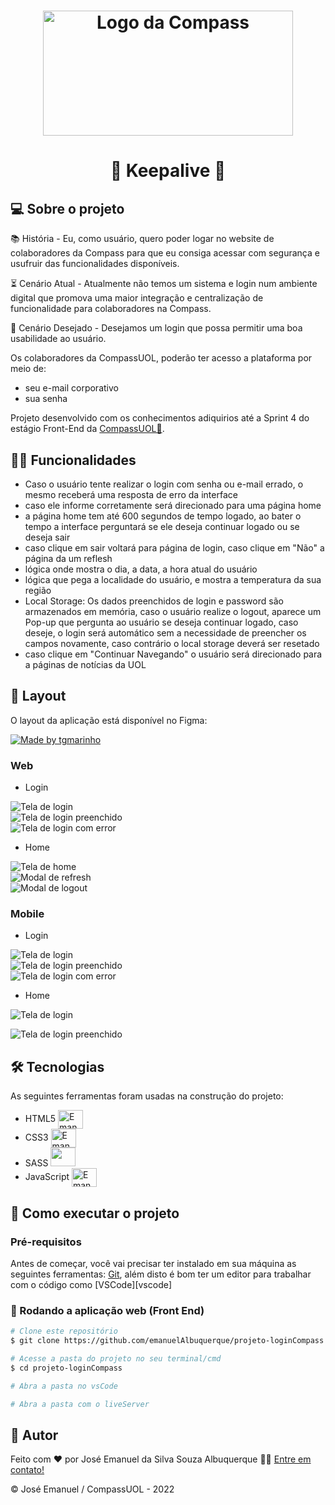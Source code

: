 <h1 align="center">
    <img alt="Logo da Compass" src="https://github.com/emanuelAlbuquerque/projeto-loginCompass/blob/main/src/assets/logo-compass-home.svg" height="200" width="400"/>
</h1>

<h1 align="center"> 
	 🚀 Keepalive 🚀
</h1>

## 💻 Sobre o projeto

📚 História - Eu, como usuário, quero poder logar no website de colaboradores da Compass para que eu consiga acessar com segurança e usufruir das funcionalidades disponíveis.

⏳ Cenário Atual - Atualmente não temos um sistema e login num ambiente digital que promova uma maior integração e centralização de funcionalidade para colaboradores na Compass.⠀⠀⠀

🎥 Cenário Desejado - Desejamos um login que possa permitir uma boa usabilidade ao usuário.

Os colaboradores da CompassUOL, poderão ter acesso a plataforma por meio de:
- seu e-mail corporativo
- sua senha

Projeto desenvolvido com os conhecimentos adiquirios até a Sprint 4 do estágio Front-End da [CompassUOL🧭](https://compass.uol/pt/home/?utm_source=google-ads&utm_medium=ppc&utm_campaign=compasso-uol-institucional&utm_term=compassuol).

## 🧑‍💻 Funcionalidades

- Caso o usuário tente realizar o login com senha ou e-mail errado, o mesmo receberá uma resposta de erro da interface
- caso ele informe corretamente será direcionado para uma página home
- a página home tem até 600 segundos de tempo logado, ao bater o tempo a interface perguntará se ele deseja continuar logado ou se deseja sair
- caso clique em sair voltará para página de login, caso clique em "Não" a página da um reflesh
- lógica onde mostra o dia, a data, a hora atual do usuário
- lógica que pega a localidade do usuário, e mostra a temperatura da sua região
- Local Storage: Os dados preenchidos de login e password são armazenados em memória, caso o usuário realize o logout, aparece um Pop-up que pergunta ao usuário se deseja continuar logado, caso deseje, o login será automático sem a necessidade de preencher os campos novamente, caso contrário o local storage deverá ser resetado
- caso clique em "Continuar Navegando" o usuário será direcionado para a páginas de notícias da UOL


## 🎨 Layout

O layout da aplicação está disponível no Figma:

<a href="https://www.figma.com/file/D9NUCsGJ1gCvmL0ZUnb7SJ/keepalive?node-id=1%3A3">
  <img alt="Made by tgmarinho" src="https://img.shields.io/static/v1?label=Acessar layout&message=Figma&color=rgb(255, 153, 0)">
</a>

### Web

- Login
<p align="center" style="display: flex; align-items: flex-start; justify-content: center; flex-direction: column;">
  <img alt="Tela de login" src="https://github.com/emanuelAlbuquerque/projeto-loginCompass/blob/main/src/assets/img-README/login.png">
  <img alt="Tela de login preenchido" src="https://github.com/emanuelAlbuquerque/projeto-loginCompass/blob/main/src/assets/img-README/login-preenchido.png">
  <img alt="Tela de login com error" src="https://github.com/emanuelAlbuquerque/projeto-loginCompass/blob/main/src/assets/img-README/login-error.png">
</p>

- Home
<p align="center" style="display: flex; align-items: flex-start; justify-content: center; flex-direction: column;">
  <img alt="Tela de home" src="https://github.com/emanuelAlbuquerque/projeto-loginCompass/blob/main/src/assets/img-README/home.png">
  <img alt="Modal de refresh" src="https://github.com/emanuelAlbuquerque/projeto-loginCompass/blob/main/src/assets/img-README/modal-refresh_home.png">
  <img alt="Modal de logout" src="https://github.com/emanuelAlbuquerque/projeto-loginCompass/blob/main/src/assets/img-README/modal-logout_home.png">
</p>

### Mobile

- Login
<p align="center" style="display: flex; align-items: flex-start; justify-content: center; flex-direction: column;">
  <img alt="Tela de login" src="https://github.com/emanuelAlbuquerque/projeto-loginCompass/blob/main/src/assets/img-README/login-mobile.png">
  <img alt="Tela de login preenchido" src="https://github.com/emanuelAlbuquerque/projeto-loginCompass/blob/main/src/assets/img-README/login-preenchido-mobile.png">
  <img alt="Tela de login com error" src="https://github.com/emanuelAlbuquerque/projeto-loginCompass/blob/main/src/assets/img-README/login-error-mobile.png">
</p>

- Home
<p align="center" style="display: flex; align-items: flex-start; justify-content: center; flex-direction: column;">
  <img alt="Tela de login" src="https://github.com/emanuelAlbuquerque/projeto-loginCompass/blob/main/src/assets/img-README/home-mobile.png">
</p>
<p align="center" style="display: flex; align-items: flex-start; justify-content: center; flex-direction: column;">
 <img alt="Tela de login preenchido" src="https://github.com/emanuelAlbuquerque/projeto-loginCompass/blob/main/src/assets/img-README/home-mobile2.png">
</p>

## 🛠 Tecnologias

As seguintes ferramentas foram usadas na construção do projeto:

- HTML5 <img align="center" alt="Emanuel-HTML" height="30" width="40" src="https://raw.githubusercontent.com/devicons/devicon/master/icons/html5/html5-original.svg">
- CSS3 <img align="center" alt="Emanuel-CSS" height="30" width="40" src="https://raw.githubusercontent.com/devicons/devicon/master/icons/css3/css3-original.svg">
- SASS <img src="https://cdn.jsdelivr.net/gh/devicons/devicon/icons/sass/sass-original.svg" height="30" width="40" />
- JavaScript <img align="center" alt="Emanuel-Js" height="30" width="40" src="https://raw.githubusercontent.com/devicons/devicon/master/icons/javascript/javascript-plain.svg">


## 🚀 Como executar o projeto

### Pré-requisitos

Antes de começar, você vai precisar ter instalado em sua máquina as seguintes ferramentas:
[Git](https://git-scm.com), além disto é bom ter um editor para trabalhar com o código como [VSCode][vscode]

### 🧭 Rodando a aplicação web (Front End)

```bash
# Clone este repositório
$ git clone https://github.com/emanuelAlbuquerque/projeto-loginCompass.git

# Acesse a pasta do projeto no seu terminal/cmd
$ cd projeto-loginCompass

# Abra a pasta no vsCode

# Abra a pasta com o liveServer
```


## 📝 Autor

Feito com ❤️ por José Emanuel da Silva Souza Albuquerque 👋🏽 [Entre em contato!](https://www.linkedin.com/in/emanuel-albuquerque-2abb5a232/)

©️ José Emanuel / CompassUOL - 2022

